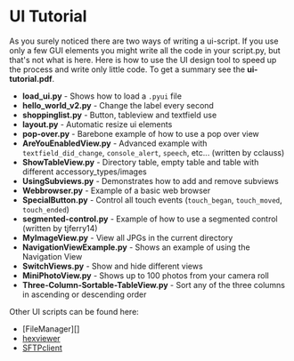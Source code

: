 UI Tutorial
===========

As you surely noticed there are two ways of writing a ui-script. If you use only a few GUI elements you might write all 
the code in your script.py, but that's not what is here. Here is how to use the UI design tool
to speed up the process and write only little code. To get a summary see the **ui-tutorial.pdf**.

+ **load_ui.py** - Shows how to load a `.pyui` file 
+ **hello_world_v2.py** - Change the label every second
+ **shoppinglist.py** - Button, tableview and textfield use
+ **layout.py** - Automatic resize ui elements
+ **pop-over.py** - Barebone example of how to use a pop over view
+ **AreYouEnabledView.py** - Advanced example with `textfield_did_change`, `console_alert`, `speech`, etc... (written by cclauss)
+ **ShowTableView.py** - Directory table, empty table and table with different accessory_types/images
+ **UsingSubviews.py** - Demonstrates how to add and remove subviews
+ **Webbrowser.py** - Example of a basic web browser
+ **SpecialButton.py** - Control all touch events (`touch_began`, `touch_moved`, `touch_ended`)
+ **segmented-control.py** - Example of how to use a segmented control (written by tjferry14)
+ **MyImageView.py** - View all JPGs in the current directory
+ **NavigationViewExample.py** - Shows an example of using the Navigation View
+ **SwitchViews.py** - Show and hide different views
+ **MiniPhotoView.py** - Shows up to 100 photos from your camera roll
+ **Three-Column-Sortable-TableView.py** - Sort any of the three columns in ascending or descending order


Other UI scripts can be found here:
+ [FileManager][]
+ [hexviewer][]
+ [SFTPclient][] 

[PhoneManager]: https://github.com/humberry/PhoneManager
[hexviewer]: https://github.com/humberry/hexviewer
[SFTPclient]: https://github.com/humberry/sftp-client
